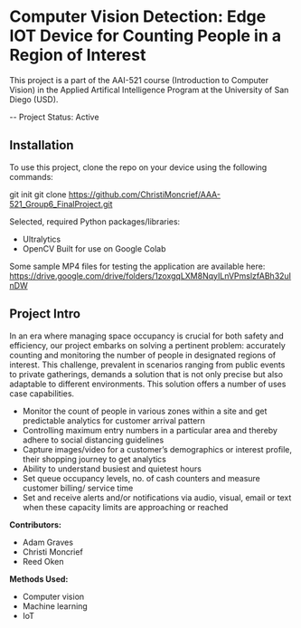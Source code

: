# Computer Vision Detection: Edge IOT Device for Counting People in a Region of Interest
This project is a part of the AAI-521 course (Introduction to Computer Vision) in the Applied Artifical Intelligence Program at the University of San Diego (USD).  

-- Project Status: Active

## Installation
To use this project, clone the repo on your device using the following commands:

git init
git clone https://github.com/ChristiMoncrief/AAA-521_Group6_FinalProject.git

Selected, required Python packages/libraries:
- Ultralytics
- OpenCV
Built for use on Google Colab

Some sample MP4 files for testing the application are available here:
https://drive.google.com/drive/folders/1zoxgqLXM8NqyILnVPmslzfABh32uInDW

## Project Intro
In an era where managing space occupancy is crucial for both safety and efficiency, our
project embarks on solving a pertinent problem: accurately counting and monitoring the number
of people in designated regions of interest. This challenge, prevalent in scenarios ranging from
public events to private gatherings, demands a solution that is not only precise but also adaptable
to different environments. This solution offers a number of uses case capabilities.
- Monitor the count of people in various zones within a site and get predictable analytics
for customer arrival pattern
- Controlling maximum entry numbers in a particular area and thereby adhere to social
distancing guidelines
- Capture images/video for a customer’s demographics or interest profile, their shopping
journey to get analytics
- Ability to understand busiest and quietest hours
- Set queue occupancy levels, no. of cash counters and measure customer billing/ service
time
- Set and receive alerts and/or notifications via audio, visual, email or text when these
capacity limits are approaching or reached

**Contributors:**
- Adam Graves
- Christi Moncrief
- Reed Oken

**Methods Used:**
- Computer vision
- Machine learning
- IoT
